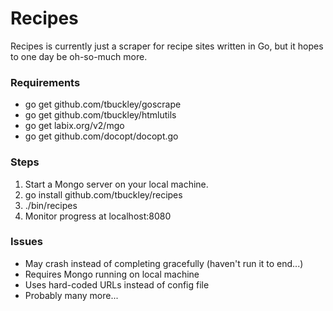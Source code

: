 # Recipes

Recipes is currently just a scraper for recipe sites written in Go, but it hopes to one day be oh-so-much more.

### Requirements
* go get github.com/tbuckley/goscrape
* go get github.com/tbuckley/htmlutils
* go get labix.org/v2/mgo
* go get github.com/docopt/docopt.go

### Steps

1. Start a Mongo server on your local machine.
2. go install github.com/tbuckley/recipes
3. ./bin/recipes
4. Monitor progress at localhost:8080

### Issues
* May crash instead of completing gracefully (haven't run it to end...)
* Requires Mongo running on local machine
* Uses hard-coded URLs instead of config file
* Probably many more...
